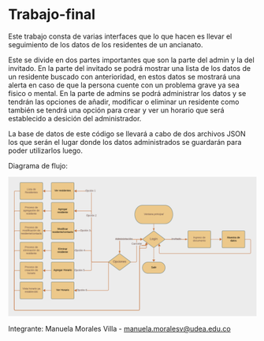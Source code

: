 # Trabajo-final
Este trabajo consta de varias interfaces que lo que hacen es llevar el seguimiento de los datos de los residentes de un ancianato.

Este se divide en dos partes importantes que son la parte del admin y la del invitado. En la parte del invitado se podrá mostrar una lista de los datos de un residente buscado con anterioridad, en estos datos se mostrará una alerta en caso de que la persona cuente con un problema grave ya sea fisico o mental. En la parte de admins se podrá administrar los datos y se tendrán las opciones de añadir, modificar o eliminar un residente como también se tendrá una opción para crear y ver un horario que será establecido a desición del administrador.

La base de datos de este código se llevará a cabo de dos archivos JSON los que serán el lugar donde los datos administrados se guardarán para poder utilizarlos luego.

Diagrama de flujo:

![Alt text](<diagrama de flujo-1.png>)

Integrante: Manuela Morales Villa - manuela.moralesv@udea.edu.co